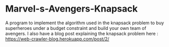 # Marvel-s-Avengers-Knapsack

A program to implement the algorithm used in the knapsack problem to buy superheroes under a budget constraint and build your own team of avengers. 
I also have a blog post explaining the knapsack problem here : https://web-crawler-blog.herokuapp.com/post/2/
